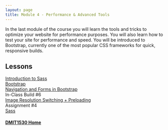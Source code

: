 ```yaml
---
layout: page
title: Module 4 - Performance & Advanced Tools
---
```

In the last module of the course you will learn the tools and tricks to optimize your website for performance purposes. You will also learn how to test your site for performance and speed. You will be introduced to Bootstrap, currently one of the most popular CSS frameworks for quick, responsive builds.

## Lessons
[Introduction to Sass](33-intro-sass/)<br>
[Bootstrap](34-35-bootstrap/)<br>
[Navigation and Forms in Bootstrap](36-navigation-forms-bootstrap/)<br>
In-Class Build #6<br>
[Image Resolution Switching + Preloading](38-images-resolution-preloading/)<br>
Assignment #4<br>
[Sass](40-sass/)

#### [DMIT1530 Home](../)